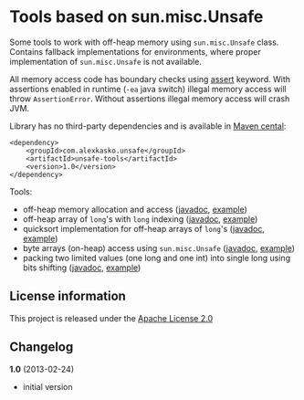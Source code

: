 Tools based on sun.misc.Unsafe
==============================

Some tools to work with off-heap memory using `sun.misc.Unsafe` class. Contains fallback
implementations for environments, where proper implementation of `sun.misc.Unsafe` is not available.

All memory access code has boundary checks using [assert](http://docs.oracle.com/javase/6/docs/technotes/guides/language/assert.html) keyword.
With assertions enabled in runtime (`-ea` java switch) illegal memory access will throw `AssertionError`.
Without assertions illegal memory access will crash JVM.

Library has no third-party dependencies and is available in [Maven cental](http://repo1.maven.org/maven2/com/alexkasko/):

    <dependency>
        <groupId>com.alexkasko.unsafe</groupId>
        <artifactId>unsafe-tools</artifactId>
        <version>1.0</version>
    </dependency>

Tools:
 - off-heap memory allocation and access ([javadoc](), [example]())
 - off-heap array of `long`'s with `long` indexing ([javadoc](), [example]())
 - quicksort implementation for off-heap arrays of `long`'s ([javadoc](), [example]())
 - byte arrays (on-heap) access using `sun.misc.Unsafe` ([javadoc](), [example]())
 - packing two limited values (one long and one int) into single long using bits shifting ([javadoc](), [example]())

License information
-------------------

This project is released under the [Apache License 2.0](http://www.apache.org/licenses/LICENSE-2.0)

Changelog
---------

**1.0** (2013-02-24)

 * initial version